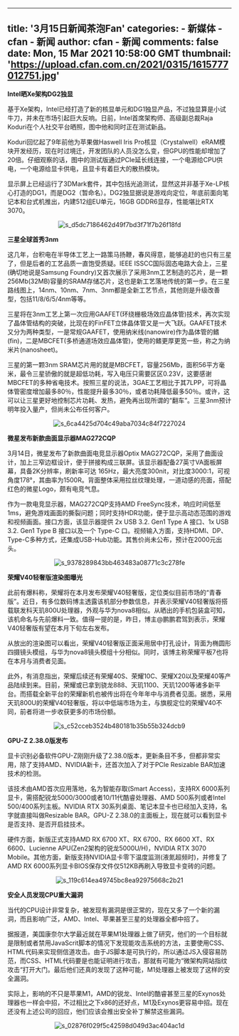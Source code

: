 
---
title: '3月15日新闻茶泡Fan'
categories: 
    - 新媒体
    - cfan - 新闻
author: cfan - 新闻
comments: false
date: Mon, 15 Mar 2021 10:58:00 GMT
thumbnail: 'https://upload.cfan.com.cn/2021/0315/1615777012751.jpg'
---

<div>   
<p><strong>Intel晒Xe架构DG2独显</strong></p>
<p>基于Xe架构，Intel已经打造了新的核显单元和DG1独显产品，不过独显算是小试牛刀，并未在市场引起巨大反响。日前，Intel首席架构师、高级副总裁Raja Koduri在个人社交平台晒照，图中他和同时正在测试新品。</p>
<p>Koduri回忆起了9年前他为苹果做Haswell Iris Pro核显（Crystalwell）eRAM模块开发经历，现在时过境迁，开发团队的人员没怎么变，但GPU的性能却增加了20倍。仔细观察的话，图中的测试版通过PCIe延长线连接，一个电源给CPU供电，一个电源给显卡供电，且显卡有着巨大的散热模块。</p>
<p>显示屏上已经运行了3DMark套件，其中包括光追测试，显然这并非基于Xe-LP核心打造的DG1，而是DG2（暂命名）。DG2独显据说是游戏向定位，年底前面向笔记本和台式机推出，内建512组EU单元，16GB GDDR6显存，性能堪比RTX 3070。</p>
<p style="text-align: center; text-indent: 0;"><img src="https://upload.cfan.com.cn/2021/0315/1615777012751.jpg" border="0" alt="s_d5dc7186462d49f7bd3f71f7b26f18fd" referrerpolicy="no-referrer"></p>
<p><strong>三星全球首秀3nm</strong></p>
<p>这几年，台积电在半导体工艺上一路策马扬鞭，春风得意，能够追赶的也只有三星了，但是后者的工艺品质一直饱受质疑。IEEE ISSCC国际固态电路大会上，三星(确切地说是Samsung Foundry)又首次展示了采用3nm工艺制造的芯片，是一颗256Mb(32MB)容量的SRAM存储芯片，这也是新工艺落地传统的第一步。在三星路线图上，14nm、10nm、7nm、3nm都是全新工艺节点，其他则是升级改善型，包括11/8/6/5/4nm等等。</p>
<p>三星将在3nm工艺上第一次应用GAAFET(环绕栅极场效应晶体管)技术，再次实现了晶体管结构的突破，比现在的FinFET立体晶体管又是一大飞跃。GAAFET技术又分为两种类型，一是常规GAAFET，使用纳米线(nanowire)作为晶体管的鳍(fin)，二是MBCFET(多桥通道场效应晶体管)，使用的鳍更厚更宽一些，称之为纳米片(nanosheet)。</p>
<p>三星的第一颗3nm SRAM芯片用的就是MBCFET，容量256Mb，面积56平方毫米，最令三星骄傲的就是超低功耗，写入电压只需要区区0.23V，这要感谢MBCFET的多种省电技术。按照三星的说法，3GAE工艺相比于其7LPP，可将晶体管密度增加最多80％，性能提升最多30％，或者功耗降低最多50％。或许，这可以让三星更好地控制芯片功耗、发热，避免再出现所谓的“翻车”。三星3nm预计明年投入量产，但尚未公布任何客户。</p>
<p style="text-align: center; text-indent: 0;"><img src="https://upload.cfan.com.cn/2021/0315/1615777023404.jpg" border="0" alt="s_6ca4425d704c49aba7034c84f7227024" referrerpolicy="no-referrer"></p>
<p><strong>微星发布新款曲面显示器MAG272CQP</strong></p>
<p>3月14日，微星发布了新款曲面电竞显示器Optix MAG272CQP，采用了曲面设计，加上三窄边框设计，便于拼接构成三联屏。该显示器配备27英寸VA面板屏幕，具备2K分辨率，刷新率可达 165Hz，最大亮度300nit，对比度3000:1，可视角度178°，其曲率为1500R。背面整体采用拉丝纹理处理，一道动感的亮面，搭配红色的微星Logo，颇有电竞气息。</p>
<p>作为一款电竞显示器，MAG272CQP支持AMD FreeSync技术，响应时间低至1ms，避免游戏画面的撕裂问题；同时支持HDR功能，便于显示高动态范围的游戏和视频画面。接口方面，该显示器提供 2x USB 3.2. Gen1 Type A 接口、1x USB 3.2. Gen1 Type B 接口以及一个 Type-C 口。视频输入方面，支持HDMI、DP、Type-C多种方式，还集成USB-Hub功能。其售价尚未公布，预计在2000元出头。</p>
<p style="text-align: center; text-indent: 0;"><img src="https://upload.cfan.com.cn/2021/0315/1615777032513.png" border="0" alt="s_9378289843bb463483a08771c3c278fe" referrerpolicy="no-referrer"></p>
<p><strong>荣耀V40轻奢版渲染图曝光</strong></p>
<p>此前有爆料称，荣耀将在本月发布荣耀V40轻奢版，定位类似目前市场的“青春版”。近日，有多位数码博主透露该机部分参数信息，并表示荣耀V40轻奢版将搭载联发科天玑800U处理器，外观与华为nova8相似。从晒出的手机包装盒可知，该机命名与先前爆料一致。值得一提的是，昨日，博主@鹏鹏君驾到表示，荣耀V40轻奢版有望在本月下旬左右发布。</p>
<p>从放出的渲染图可以看出，荣耀V40轻奢版正面采用居中打孔设计，背面为椭圆形四摄镜头模组，与华为nova8镜头模组十分相似。同时，该博主称荣耀平板7也将在本月与消费者见面。</p>
<p>此外，有消息指出，荣耀后续还有荣耀40S、荣耀10C、荣耀X20以及荣耀40等产品陆续到来。目前，荣耀或已拿到骁龙888、天玑1100、天玑1200等诸多新平台。而搭载全新平台的荣耀新机也被传出将在今年年中与消费者见面。据悉，采用天玑800U的荣耀V40轻奢版，将以中低端市场为主，与旗舰定位的荣耀V40不同，前者将进一步收获更多的市场份额。</p>
<p style="text-align: center; text-indent: 0;"><img src="https://upload.cfan.com.cn/2021/0315/1615777042664.png" border="0" alt="s_c52cceb3524b480181b35b55b324dcb9" referrerpolicy="no-referrer"></p>
<p><strong>GPU-Z 2.38.0版发布</strong></p>
<p>显卡识别必备软件GPU-Z刚刚升级了2.38.0版本，更新条目不多，但都非常实用，除了支持AMD、NVIDIA新卡，还首次加入了对于PCIe Resizable BAR加速技术的检测。</p>
<p>该技术由AMD首次应用落地，名为智能存取(Smart Access)，支持RX 6000系列显卡，需搭配锐龙5000/3000或者10/11代酷睿处理器、AMD 500系列或者Intel 500/400系列主板。NVIDIA RTX 30系列桌面、笔记本显卡也已经加入支持，名字就直接叫做Resizable BAR。GPU-Z 2.38.0的主面板上，现在就可以看到显卡是否支持、是否开启挂技术。</p>
<p>硬件方面，新版正式支持AMD RX 6700 XT、RX 6700、RX 6600 XT、RX 6600、Lucienne APU(Zen2架构的锐龙5000U/H)，NVIDIA RTX 3070 Mobile。其他方面，新版支持NVIDIA显卡零下温度监测(液氮超频时)，并修复了AMD RX 6000系列显卡BIOS保存文件仅512KB再刷入导致显卡变砖的问题。</p>
<p style="text-align: center; text-indent: 0;"><img src="https://upload.cfan.com.cn/2021/0315/1615777055493.png" border="0" alt="s_119c614ea49745bc8ea92975668c2b21" referrerpolicy="no-referrer"></p>
<p><strong>安全人员发现CPU重大漏洞</strong></p>
<p>当代的CPU设计非常复杂，被发现有漏洞是很正常的，现在又多了一个新的漏洞，而且影响广泛，AMD、Intel、苹果甚至三星的处理器全都中招了。</p>
<p>据报道，美国康奈尔大学最近就在苹果M1处理器上做了研究，他们的一个目标就是限制或者禁用JavaScrit脚本的情况下发现能攻击系统的方法，主要使用CSS、HTML代码来实现侧信道攻击。由于JS脚本是可执行的，所以通过JS入侵容易防范，而CSS、HTML代码要是也能证明进行攻击，那就有可能为“微架构网站指纹攻击“打开大门。最后他们还真的发现了这种可能，M1处理器上被发现了这样的安全漏洞。</p>
<p>实际上，影响的不只是苹果M1，AMD的锐龙、Intel的酷睿甚至三星的Exynos处理器也一样会中招，不过相比之下x86的还好点，M1及Exynos更容易中招。现在还没有上述公司的回应，他们应该会推出安全补丁解禁这些漏洞。</p>
<p style="text-align: center; text-indent: 0;"><img src="https://upload.cfan.com.cn/2021/0315/1615777067671.png" border="0" alt="s_02876f029f5c42598d049d3ac404ac1d" referrerpolicy="no-referrer"></p>　  
</div>
            